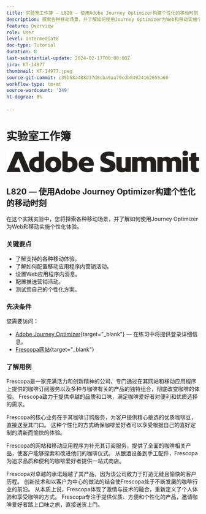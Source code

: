 ```yaml
---
title: 实验室工作簿 — L820 — 使用Adobe Journey Optimizer构建个性化的移动时刻
description: 探索各种移动场景，并了解如何使用Journey Optimizer为Web和移动实施个性化体验。
feature: Overview
role: User
level: Intermediate
doc-type: Tutorial
duration: 0
last-substantial-update: 2024-02-17T00:00:00Z
jira: KT-14977
thumbnail: KT-14977.jpeg
source-git-commit: c35b58a488d37d0cba9aa79cdb04924162655a68
workflow-type: tm+mt
source-wordcount: '349'
ht-degree: 0%

---
```



# 实验室工作簿

![Adobe Summit — 替换文本](/help/summit/l820-lab-workbook/assets/adobe-summit.png "Adobe Summit")


## L820 — 使用Adobe Journey Optimizer构建个性化的移动时刻

在这个实践实验中，您将探索各种移动场景，并了解如何使用Journey Optimizer为Web和移动实施个性化体验。

### 关键要点

* 了解支持的各种移动体验。
* 了解如何配置移动应用程序内营销活动。
* 设置Web应用程序内消息。
* 配置推送营销活动。
* 测试您自己的个性化方案。

### 先决条件

您需要访问：

* [Adobe Journey Optimizer](https://experience.adobe.com/#/@techmarketingdemos/sname:summit-ajo-lab/journey-optimizer/home){target="_blank"}   — 在练习中将提供登录详细信息。
* [Frescopa网站](https://dsn.adobe.com/web/adobe-summit-2024/home){target="_blank"}


### 了解用例

Frescopa是一家充满活力和创新精神的公司，专门通过在其网站和移动应用程序上提供的咖啡订阅服务以及多种与咖啡有关的产品的独特组合，彻底改变咖啡的体验。 Frescopa致力于提供卓越的品质和口味，满足咖啡爱好者对便利和优质选择的需求。

Frescopa的核心业务在于其咖啡订购服务，为客户提供精心挑选的优质咖啡豆，直接送至其门口。 这种个性化的方式确保咖啡爱好者可以享受根据自己的喜好定制的清新而愉快的体验。

Frescopa的网站和移动应用程序为补充其订阅服务，提供了全面的咖啡相关产品，使客户能够探索和改进他们的咖啡仪式。 从酿酒设备到手工配件，Frescopa为追求品质和便利的咖啡爱好者提供一站式商店。

Frescopa对卓越的承诺超越了其产品，因为该公司致力于打造无缝且愉快的客户历程。 创新技术和以客户为中心的做法的结合使Frescopa处于不断发展的咖啡行业的前沿。
从本质上说，Frescopa体现了激情与技术的融合，重新定义了个人体验和享受咖啡的方式。 Frescopa专注于提供优质、方便和个性化的产品，邀请咖啡爱好者踏上口味之旅，直接送货上门。



